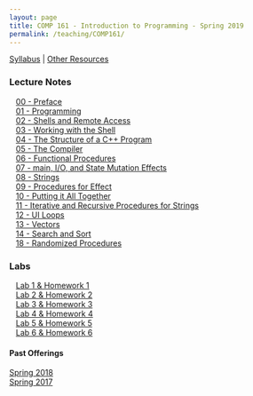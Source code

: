 ```yaml
---
layout: page
title: COMP 161 - Introduction to Programming - Spring 2019
permalink: /teaching/COMP161/
---
```


[Syllabus](/teaching/COMP161/comp161-syllabus.pdf) |
[Other Resources](/teaching/COMP161/comp161-sources.pdf)  

### Lecture Notes

&nbsp;&nbsp;&nbsp;[00 - Preface](/teaching/COMP161/sp18/notes/comp161-lectureNotes-00.pdf)  
&nbsp;&nbsp;&nbsp;[01 - Programming](/teaching/COMP161/sp18/notes/comp161-lectureNotes-01.pdf)  
&nbsp;&nbsp;&nbsp;[02 - Shells and Remote Access](/teaching/COMP161/sp18/notes/comp161-lectureNotes-02.pdf)  
&nbsp;&nbsp;&nbsp;[03 - Working with the Shell](/teaching/COMP161/sp18/notes/comp161-lectureNotes-03.pdf)  
&nbsp;&nbsp;&nbsp;[04 - The Structure of a C++ Program](/teaching/COMP161/sp18/notes/comp161-lectureNotes-04.pdf)  
&nbsp;&nbsp;&nbsp;[05 - The Compiler](/teaching/COMP161/sp18/notes/comp161-lectureNotes-05.pdf)  
&nbsp;&nbsp;&nbsp;[06 - Functional Procedures](/teaching/COMP161/sp18/notes/comp161-lectureNotes-06.pdf)  
&nbsp;&nbsp;&nbsp;[07 - main, I/O, and State Mutation Effects ](/teaching/COMP161/sp18/notes/comp161-lectureNotes-07.pdf)  
&nbsp;&nbsp;&nbsp;[08 - Strings](/teaching/COMP161/sp18/notes/comp161-lectureNotes-08.pdf)  
&nbsp;&nbsp;&nbsp;[09 - Procedures for Effect](/teaching/COMP161/sp18/notes/comp161-lectureNotes-09.pdf)  
&nbsp;&nbsp;&nbsp;[10 - Putting it All Together](/teaching/COMP161/sp18/notes/comp161-lectureNotes-10.pdf)    
&nbsp;&nbsp;&nbsp;[11 - Iterative and Recursive Procedures for Strings](/teaching/COMP161/sp18/notes/comp161-lectureNotes-11.pdf)    
&nbsp;&nbsp;&nbsp;[12 - UI Loops](/teaching/COMP161/sp18/notes/comp161-lectureNotes-12.pdf)    
&nbsp;&nbsp;&nbsp;[13 - Vectors](/teaching/COMP161/sp18/notes/comp161-lectureNotes-13.pdf)  
&nbsp;&nbsp;&nbsp;[14 - Search and Sort](/teaching/COMP161/sp18/notes/comp161-lectureNotes-14.pdf)  
&nbsp;&nbsp;&nbsp;[18 - Randomized Procedures](/teaching/COMP161/sp18/notes/comp161-lectureNotes-18.pdf)  

### Labs

&nbsp;&nbsp;&nbsp;[Lab 1 & Homework 1](/teaching/COMP161/labs/comp161-lab1.pdf)    
&nbsp;&nbsp;&nbsp;[Lab 2 & Homework 2](/teaching/COMP161/labs/comp161-lab2.pdf)    
&nbsp;&nbsp;&nbsp;[Lab 3 & Homework 3](/teaching/COMP161/labs/comp161-lab3.pdf)  
&nbsp;&nbsp;&nbsp;[Lab 4 & Homework 4](/teaching/COMP161/labs/comp161-lab4.pdf)  
&nbsp;&nbsp;&nbsp;[Lab 5 & Homework 5](/teaching/COMP161/labs/comp161-lab5.pdf)  
&nbsp;&nbsp;&nbsp;[Lab 6 & Homework 6](/teaching/COMP161/labs/comp161-lab6.pdf)  

#### Past Offerings

[Spring 2018](/teaching/COMP161/sp18/)  
[Spring 2017](/teaching/COMP161/sp17/)
